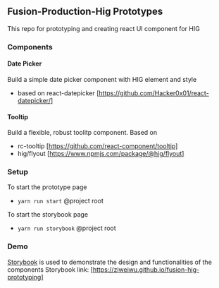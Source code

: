 ## Fusion-Production-Hig Prototypes

This repo for prototyping and creating react UI component for HIG
### Components
#### Date Picker
Build a simple date picker component with HIG element and style
- based on react-datepicker [https://github.com/Hacker0x01/react-datepicker/]

#### Tooltip 
Build a flexible, robust toolitp component. Based on
- rc-tooltip [https://github.com/react-component/tooltip]
- hig/flyout [https://www.npmjs.com/package/@hig/flyout] 

### Setup
To start the prototype page
- ``yarn run start`` @project root

To start the storybook page
- ``yarn run storybook`` @project root

### Demo
[Storybook](https://github.com/storybooks/storybook) is used to demonstrate the design and functionalities of the components
Storybook link: [https://ziweiwu.github.io/fusion-hig-prototyping]
